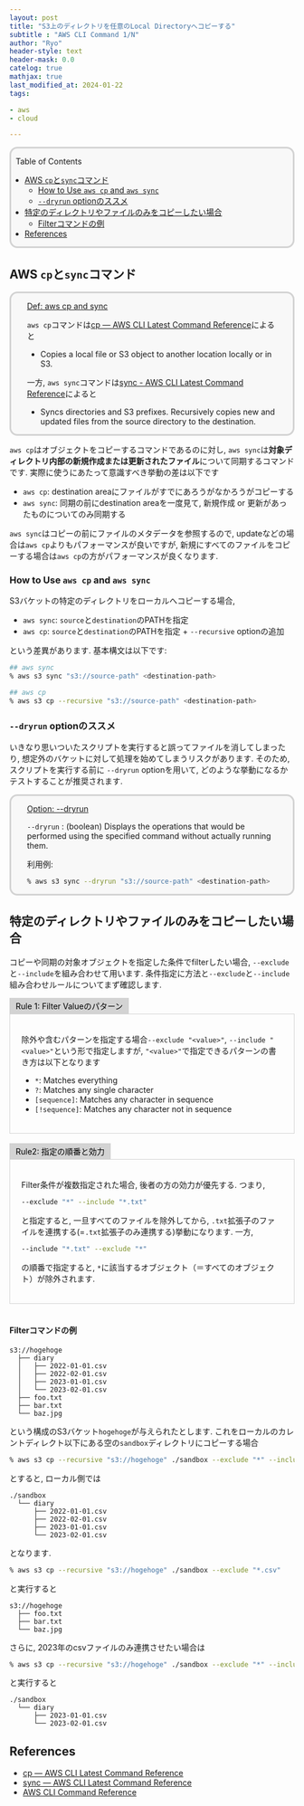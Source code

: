```yaml
---
layout: post
title: "S3上のディレクトリを任意のLocal Directoryへコピーする"
subtitle : "AWS CLI Command 1/N"
author: "Ryo"
header-style: text
header-mask: 0.0
catelog: true
mathjax: true
last_modified_at: 2024-01-22
tags:

- aws
- cloud

---
```


<div style='border-radius: 1em; border-style:solid; border-color:#D3D3D3; background-color:#F8F8F8'>

<p class="h4">&nbsp;&nbsp;Table of Contents</p>

<!-- START doctoc generated TOC please keep comment here to allow auto update -->
<!-- DON'T EDIT THIS SECTION, INSTEAD RE-RUN doctoc TO UPDATE -->

- [AWS `cp`と`sync`コマンド](#aws-cp%E3%81%A8sync%E3%82%B3%E3%83%9E%E3%83%B3%E3%83%89)
  - [How to Use `aws cp` and `aws sync`](#how-to-use-aws-cp-and-aws-sync)
  - [`--dryrun` optionのススメ](#--dryrun-option%E3%81%AE%E3%82%B9%E3%82%B9%E3%83%A1)
- [特定のディレクトリやファイルのみをコピーしたい場合](#%E7%89%B9%E5%AE%9A%E3%81%AE%E3%83%87%E3%82%A3%E3%83%AC%E3%82%AF%E3%83%88%E3%83%AA%E3%82%84%E3%83%95%E3%82%A1%E3%82%A4%E3%83%AB%E3%81%AE%E3%81%BF%E3%82%92%E3%82%B3%E3%83%94%E3%83%BC%E3%81%97%E3%81%9F%E3%81%84%E5%A0%B4%E5%90%88)
    - [Filterコマンドの例](#filter%E3%82%B3%E3%83%9E%E3%83%B3%E3%83%89%E3%81%AE%E4%BE%8B)
- [References](#references)

<!-- END doctoc generated TOC please keep comment here to allow auto update -->


</div>


## AWS `cp`と`sync`コマンド

<div style='padding-left: 2em; padding-right: 2em; border-radius: 1em; border-style:solid; border-color:#D3D3D3; background-color:#F8F8F8'>
<p class="h4"><ins>Def: aws cp and sync</ins></p>

`aws cp`コマンドは[cp — AWS CLI Latest Command Reference](https://awscli.amazonaws.com/v2/documentation/api/latest/reference/s3/cp.html)によると

- Copies a local file or S3 object to another location locally or in S3.

一方, `aws sync`コマンドは[sync - AWS CLI Latest Command Reference](https://awscli.amazonaws.com/v2/documentation/api/latest/reference/s3/sync.html)によると

- Syncs directories and S3 prefixes. Recursively copies new and updated files from the source directory to the destination.

</div>

`aws cp`はオブジェクトをコピーするコマンドであるのに対し, `aws sync`は**対象ディレクトリ内部の新規作成または更新されたファイル**について同期するコマンドです. 実際に使うにあたって意識すべき挙動の差は以下です

- `aws cp`: destination areaにファイルがすでにあろうがなかろうがコピーする
- `aws sync`: 同期の前にdestination areaを一度見て, 新規作成 or 更新があったものについてのみ同期する

`aws sync`はコピーの前にファイルのメタデータを参照するので, updateなどの場合は`aws cp`よりもパフォーマンスが良いですが, 新規にすべてのファイルをコピーする場合は`aws cp`の方がパフォーマンスが良くなります.

### How to Use `aws cp` and `aws sync`

S3バケットの特定のディレクトリをローカルへコピーする場合, 

- `aws sync`: `source`と`destination`のPATHを指定
- `aws cp`: `source`と`destination`のPATHを指定 + `--recursive` optionの追加

という差異があります. 基本構文は以下です:

```zsh
## aws sync
% aws s3 sync "s3://source-path" <destination-path>

## aws cp
% aws s3 cp --recursive "s3://source-path" <destination-path>
```

### `--dryrun` optionのススメ

いきなり思いついたスクリプトを実行すると誤ってファイルを消してしまったり, 想定外のバケットに対して処理を始めてしまうリスクがあります. そのため, スクリプトを実行する前に `--dryrun` optionを用いて, どのような挙動になるかテストすることが推奨されます.

<div style='padding-left: 2em; padding-right: 2em; border-radius: 1em; border-style:solid; border-color:#D3D3D3; background-color:#F8F8F8'>
<p class="h4"><ins>Option: --dryrun</ins></p>

`--dryrun` :  (boolean) Displays the operations that would be performed using the specified command without actually running them.

利用例:

```zsh
% aws s3 sync --dryrun "s3://source-path" <destination-path>
```

</div>


## 特定のディレクトリやファイルのみをコピーしたい場合

コピーや同期の対象オブジェクトを指定した条件でfilterしたい場合, `--exclude`と`--include`を組み合わせて用います.
条件指定に方法と`--exclude`と`--include`組み合わせルールについてまず確認します.

<div style="display: inline-block; background: #D3D3D3;; border: 1px solid #D3D3D3; padding: 3px 10px;color:black"><span >Rule 1: Filter Valueのパターン</span>
</div>

<div style="border: 1px solid #D3D3D3; font-size: 100%; padding: 20px;">

除外や含むパターンを指定する場合`--exclude "<value>"`, `--include "<value>"`という形で指定しますが, 
`"<value>"`で指定できるパターンの書き方は以下となります

- `*`: Matches everything
- `?`: Matches any single character
- `[sequence]`: Matches any character in sequence
- `[!sequence]`: Matches any character not in sequence

</div>

<br>

<div style="display: inline-block; background: #D3D3D3;; border: 1px solid #D3D3D3; padding: 3px 10px;color:black"><span >Rule2: 指定の順番と効力</span>
</div>

<div style="border: 1px solid #D3D3D3; font-size: 100%; padding: 20px;">

Filter条件が複数指定された場合, 後者の方の効力が優先する. つまり, 

```zsh
--exclude "*" --include "*.txt"
```

と指定すると, 一旦すべてのファイルを除外してから, `.txt`拡張子のファイルを連携する(=`.txt`拡張子のみ連携する)挙動になります. 一方,

```zsh
--include "*.txt" --exclude "*"
```

の順番で指定すると, `*`に該当するオブジェクト（＝すべてのオブジェクト）が除外されます.

</div>

<br>

#### Filterコマンドの例

```
s3://hogehoge
  ├── diary
  │   ├── 2022-01-01.csv
  │   ├── 2022-02-01.csv
  │   ├── 2023-01-01.csv
  │   └── 2023-02-01.csv
  ├── foo.txt
  ├── bar.txt
  └── baz.jpg
```

という構成のS3バケット`hogehoge`が与えられたとします. これをローカルのカレントディレクト以下にある空の`sandbox`ディレクトリにコピーする場合

```zsh
% aws s3 cp --recursive "s3://hogehoge" ./sandbox --exclude "*" --include "*.csv"
```

とすると, ローカル側では

```
./sandbox
  └── diary
      ├── 2022-01-01.csv
      ├── 2022-02-01.csv
      ├── 2023-01-01.csv
      └── 2023-02-01.csv
```

となります.

```zsh
% aws s3 cp --recursive "s3://hogehoge" ./sandbox --exclude "*.csv" 
```

と実行すると

```
s3://hogehoge
  ├── foo.txt
  ├── bar.txt
  └── baz.jpg
```

さらに, 2023年のcsvファイルのみ連携させたい場合は

```zsh
% aws s3 cp --recursive "s3://hogehoge" ./sandbox --exclude "*" --include "*2023-0[12]-01.csv"
```

と実行すると

```
./sandbox
  └── diary
      ├── 2023-01-01.csv
      └── 2023-02-01.csv
```





References
-----------
- [cp — AWS CLI Latest Command Reference](https://awscli.amazonaws.com/v2/documentation/api/latest/reference/s3/cp.html)
- [sync — AWS CLI Latest Command Reference](https://awscli.amazonaws.com/v2/documentation/api/latest/reference/s3/sync.html)
- [AWS CLI Command Reference](https://docs.aws.amazon.com/cli/latest/reference/s3/#use-of-exclude-and-include-filters)
